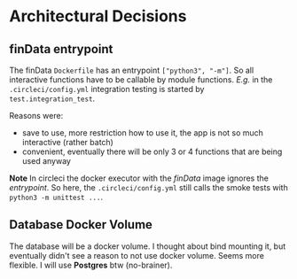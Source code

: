 # Architectural Decisions


## finData entrypoint

The finData `Dockerfile` has an entrypoint `["python3", "-m"]`.
So all interactive functions have to be callable by module functions.
_E.g._ in the `.circleci/config.yml` integration testing is started by
`test.integration_test`.

Reasons were:
- save to use, more restriction how to use it, the app is not so much interactive (rather batch)
- convenient, eventually there will be only 3 or 4 functions that are being used anyway

**Note**
In circleci the docker executor with the _finData_ image ignores the _entrypoint_.
So here, the `.circleci/config.yml` still calls the smoke tests with `python3 -m unittest ...`.


## Database Docker Volume

The database will be a docker volume.
I thought about bind mounting it, but eventually didn't see a reason to not
use docker volume.
Seems more flexible.
I will use **Postgres** btw (no-brainer).
